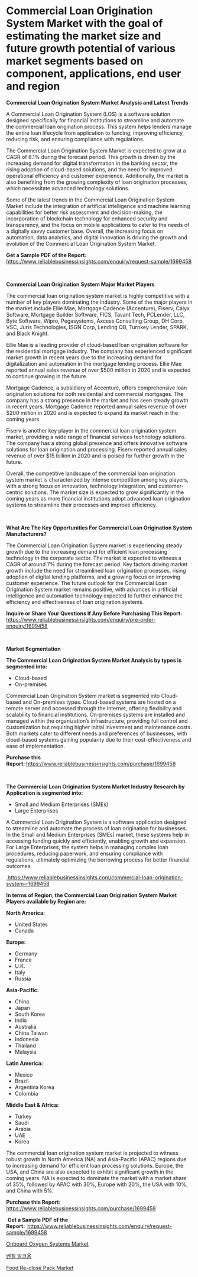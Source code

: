 <p><h1>Commercial Loan Origination System Market with the goal of estimating the market size and future growth potential of various market segments based on component, applications, end user and region</h1></p><p><strong>Commercial Loan Origination System Market Analysis and Latest Trends</strong></p>
<p><p>A Commercial Loan Origination System (LOS) is a software solution designed specifically for financial institutions to streamline and automate the commercial loan origination process. This system helps lenders manage the entire loan lifecycle from application to funding, improving efficiency, reducing risk, and ensuring compliance with regulations.</p><p>The Commercial Loan Origination System Market is expected to grow at a CAGR of 8.1% during the forecast period. This growth is driven by the increasing demand for digital transformation in the banking sector, the rising adoption of cloud-based solutions, and the need for improved operational efficiency and customer experience. Additionally, the market is also benefiting from the growing complexity of loan origination processes, which necessitate advanced technology solutions.</p><p>Some of the latest trends in the Commercial Loan Origination System Market include the integration of artificial intelligence and machine learning capabilities for better risk assessment and decision-making, the incorporation of blockchain technology for enhanced security and transparency, and the focus on mobile applications to cater to the needs of a digitally savvy customer base. Overall, the increasing focus on automation, data analytics, and digital innovation is driving the growth and evolution of the Commercial Loan Origination System Market.</p></p>
<p><strong>Get a Sample PDF of the Report:&nbsp;</strong> <a href="https://www.reliablebusinessinsights.com/enquiry/request-sample/1699458">https://www.reliablebusinessinsights.com/enquiry/request-sample/1699458</a></p>
<p>&nbsp;</p>
<p><strong>Commercial Loan Origination System Major Market Players</strong></p>
<p><p>The commercial loan origination system market is highly competitive with a number of key players dominating the industry. Some of the major players in the market include Ellie Mae, Mortgage Cadence (Accenture), Fiserv, Calyx Software, Mortgage Builder Software, FICS, Tavant Tech, PCLender, LLC, Byte Software, Wipro, Pegasystems, Axcess Consulting Group, DH Corp, VSC, Juris Technologies, ISGN Corp, Lending QB, Turnkey Lender, SPARK, and Black Knight.</p><p>Ellie Mae is a leading provider of cloud-based loan origination software for the residential mortgage industry. The company has experienced significant market growth in recent years due to the increasing demand for digitalization and automation in the mortgage lending process. Ellie Mae reported annual sales revenue of over $500 million in 2020 and is expected to continue growing in the future.</p><p>Mortgage Cadence, a subsidiary of Accenture, offers comprehensive loan origination solutions for both residential and commercial mortgages. The company has a strong presence in the market and has seen steady growth in recent years. Mortgage Cadence reported annual sales revenue of over $200 million in 2020 and is expected to expand its market reach in the coming years.</p><p>Fiserv is another key player in the commercial loan origination system market, providing a wide range of financial services technology solutions. The company has a strong global presence and offers innovative software solutions for loan origination and processing. Fiserv reported annual sales revenue of over $15 billion in 2020 and is poised for further growth in the future.</p><p>Overall, the competitive landscape of the commercial loan origination system market is characterized by intense competition among key players, with a strong focus on innovation, technology integration, and customer-centric solutions. The market size is expected to grow significantly in the coming years as more financial institutions adopt advanced loan origination systems to streamline their processes and improve efficiency.</p></p>
<p>&nbsp;</p>
<p><strong>What Are The Key Opportunities For Commercial Loan Origination System Manufacturers?</strong></p>
<p><p>The Commercial Loan Origination System market is experiencing steady growth due to the increasing demand for efficient loan processing technology in the corporate sector. The market is expected to witness a CAGR of around 7% during the forecast period. Key factors driving market growth include the need for streamlined loan origination processes, rising adoption of digital lending platforms, and a growing focus on improving customer experience. The future outlook for the Commercial Loan Origination System market remains positive, with advances in artificial intelligence and automation technology expected to further enhance the efficiency and effectiveness of loan origination systems.</p></p>
<p><strong>Inquire or Share Your Questions If Any Before Purchasing This Report:</strong> <a href="https://www.reliablebusinessinsights.com/enquiry/pre-order-enquiry/1699458">https://www.reliablebusinessinsights.com/enquiry/pre-order-enquiry/1699458</a></p>
<p>&nbsp;</p>
<p><strong>Market Segmentation</strong></p>
<p><strong>The Commercial Loan Origination System Market Analysis by types is segmented into:</strong></p>
<p><ul><li>Cloud-based</li><li>On-premises</li></ul></p>
<p><p>Commercial Loan Origination System market is segmented into Cloud-based and On-premises types. Cloud-based systems are hosted on a remote server and accessed through the internet, offering flexibility and scalability to financial institutions. On-premises systems are installed and managed within the organization’s infrastructure, providing full control and customization but requiring higher initial investment and maintenance costs. Both markets cater to different needs and preferences of businesses, with cloud-based systems gaining popularity due to their cost-effectiveness and ease of implementation.</p></p>
<p><strong>Purchase this Report:&nbsp;</strong><a href="https://www.reliablebusinessinsights.com/purchase/1699458">https://www.reliablebusinessinsights.com/purchase/1699458</a></p>
<p>&nbsp;</p>
<p><strong>The Commercial Loan Origination System Market Industry Research by Application is segmented into:</strong></p>
<p><ul><li>Small and Medium Enterprises (SMEs)</li><li>Large Enterprises</li></ul></p>
<p><p>A Commercial Loan Origination System is a software application designed to streamline and automate the process of loan origination for businesses. In the Small and Medium Enterprises (SMEs) market, these systems help in accessing funding quickly and efficiently, enabling growth and expansion. For Large Enterprises, the system helps in managing complex loan procedures, reducing paperwork, and ensuring compliance with regulations, ultimately optimizing the borrowing process for better financial outcomes.</p></p>
<p><a href="https://www.reliablebusinessinsights.com/commercial-loan-origination-system-r1699458">&nbsp;https://www.reliablebusinessinsights.com/commercial-loan-origination-system-r1699458</a></p>
<p><strong>In terms of Region, the Commercial Loan Origination System Market Players available by Region are:</strong></p>
<p>
    <p> <strong> North America: </strong>
        <ul>
            <li>United States</li>
            <li>Canada</li>
        </ul>
        </p> 
    <p> <strong> Europe: </strong>
        <ul>
            <li>Germany</li>
            <li>France</li>
            <li>U.K.</li>
            <li>Italy</li>
            <li>Russia</li>
        </ul>
        </p> 
    <p> <strong> Asia-Pacific: </strong>
        <ul>
            <li>China</li>
            <li>Japan</li>
            <li>South Korea</li>
            <li>India</li>
            <li>Australia</li>
            <li>China Taiwan</li>
            <li>Indonesia</li>
            <li>Thailand</li>
            <li>Malaysia</li>
        </ul>
        </p> 
    <p> <strong> Latin America: </strong>
        <ul>
            <li>Mexico</li>
            <li>Brazil</li>
            <li>Argentina Korea</li>
            <li>Colombia</li>
        </ul>
        </p> 
    <p> <strong> Middle East & Africa: </strong>
        <ul>
            <li>Turkey</li>
            <li>Saudi</li>
            <li>Arabia</li>
            <li>UAE</li>
            <li>Korea</li>
        </ul>
    </p>
    </p>
<p><p>The commercial loan origination system market is projected to witness robust growth in North America (NA) and Asia-Pacific (APAC) regions due to increasing demand for efficient loan processing solutions. Europe, the USA, and China are also expected to exhibit significant growth in the coming years. NA is expected to dominate the market with a market share of 35%, followed by APAC with 30%, Europe with 20%, the USA with 10%, and China with 5%.</p></p>
<p><strong>Purchase this Report: </strong><a href="https://www.reliablebusinessinsights.com/purchase/1699458">https://www.reliablebusinessinsights.com/purchase/1699458</a></p>
<p>&nbsp;<strong>Get a Sample PDF of the Report:&nbsp;&nbsp;</strong><a href="https://www.reliablebusinessinsights.com/enquiry/request-sample/1699458">https://www.reliablebusinessinsights.com/enquiry/request-sample/1699458</a></p>
<p><strong></strong></p>
<p><p><a href="https://medium.com/@tigerlookbaliw/exploring-onboard-oxygen-systems-market-dynamics-global-trends-and-future-growth-prospects-2024-2527c5229106">Onboard Oxygen Systems Market</a></p><p><a href="https://github.com/AlbertotDouglas44367/Market-Research-Report-List-2/blob/main/1163047187140.md">벤질 알코올</a></p><p><a href="https://medium.com/@valroy852472024/global-food-re-close-pack-market-size-and-market-trends-analysis-by-regional-outlook-competitive-216f9e25b389">Food Re-close Pack Market</a></p></p>